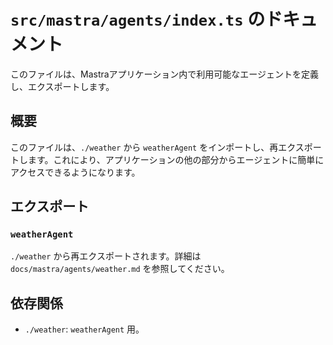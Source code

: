 # `src/mastra/agents/index.ts` のドキュメント

このファイルは、Mastraアプリケーション内で利用可能なエージェントを定義し、エクスポートします。

## 概要

このファイルは、`./weather` から `weatherAgent` をインポートし、再エクスポートします。これにより、アプリケーションの他の部分からエージェントに簡単にアクセスできるようになります。

## エクスポート

### `weatherAgent`

`./weather` から再エクスポートされます。詳細は `docs/mastra/agents/weather.md` を参照してください。

## 依存関係

- `./weather`: `weatherAgent` 用。
